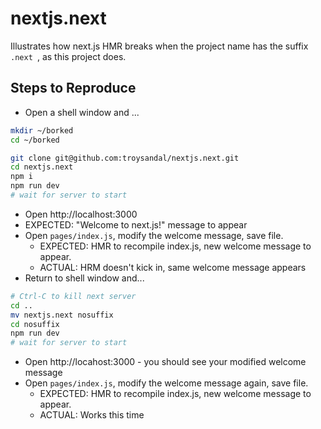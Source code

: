 # nextjs.next
Illustrates how next.js HMR breaks when the project name has the suffix `.next `, as this project does.

## Steps to Reproduce
* Open a shell window and ...
```sh
mkdir ~/borked
cd ~/borked

git clone git@github.com:troysandal/nextjs.next.git
cd nextjs.next
npm i
npm run dev
# wait for server to start
```
* Open http://localhost:3000
* EXPECTED: "Welcome to next.js!" message to appear
* Open `pages/index.js`, modify the welcome message, save file.
  * EXPECTED: HMR to recompile index.js, new welcome message to appear.
  * ACTUAL: HRM doesn't kick in, same welcome message appears
* Return to shell window and...
```sh
# Ctrl-C to kill next server
cd ..
mv nextjs.next nosuffix
cd nosuffix
npm run dev
# wait for server to start
```
* Open http://locahost:3000 - you should see your modified welcome message
* Open `pages/index.js`, modify the welcome message again, save file.
  * EXPECTED: HMR to recompile index.js, new welcome message to appear.
  * ACTUAL: Works this time
